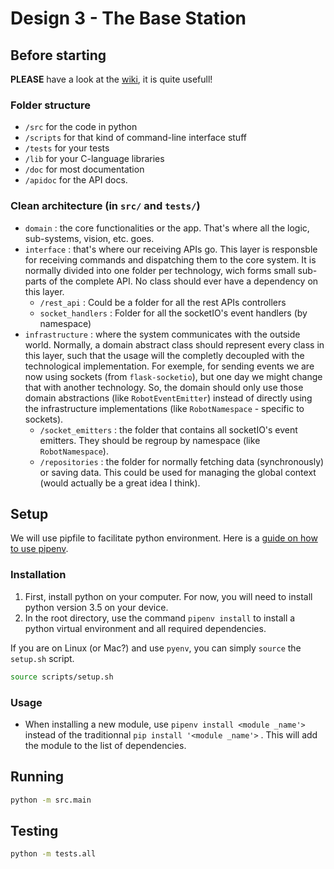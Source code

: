 # Design 3 -  The Base Station

## Before starting

**PLEASE** have a look at the [wiki](https://github.com/DODRO35/design_3_logiciel/wiki), it is quite usefull!

### Folder structure

- `/src` for the code in python
- `/scripts` for that kind of command-line interface stuff
- `/tests` for your tests
- `/lib` for your C-language libraries
- `/doc` for most documentation
- `/apidoc` for the API docs.

### Clean architecture (in `src/` and `tests/`)

- `domain` : the core functionalities or the app. That's where all the logic, sub-systems, vision, etc. goes.
- `interface` : that's where our receiving APIs go. This layer is responsble for receiving commands and dispatching them to the core system. It is normally divided into one folder per technology, wich forms small sub-parts of the complete API. No class should ever have a dependency on this layer.
  - `/rest_api` : Could be a folder for all the rest APIs controllers
  - `socket_handlers` : Folder for all the socketIO's event handlers (by namespace)
- `infrastructure` : where the system communicates with the outside world. Normally, a domain abstract class should represent every class in this layer, such that the usage will the completly decoupled with the technological implementation. For exemple, for sending events we are now using sockets (from `flask-socketio`), but one day we might change that with another technology. So, the domain should only use those domain abstractions (like `RobotEventEmitter`) instead of directly using the infrastructure implementations (like `RobotNamespace` - specific to sockets).
  - `/socket_emitters` : the folder that contains all socketIO's event emitters. They should be regroup by namespace (like `RobotNamespace`).
  - `/repositories` : the folder for normally fetching data (synchronously) or saving data. This could be used for managing the global context (would actually be a great idea I think).

## Setup

We will use pipfile to facilitate python environment. Here is a [guide on how to use pipenv](https://realpython.com/pipenv-guide/).

### Installation

1. First, install python on your computer. For now, you will need to install python version 3.5 on your device.
2. In the root directory, use the command `pipenv install` to install a python virtual environment and all required dependencies.

If you are on Linux (or Mac?) and use `pyenv`, you can simply `source` the `setup.sh` script.

```bash
source scripts/setup.sh
```

### Usage

- When installing a new module, use `pipenv install <module _name'>` instead of the traditionnal `pip install '<module _name'>` . This will add the module to the list of dependencies.

## Running

```bash
python -m src.main
```

## Testing

```bash
python -m tests.all
```
